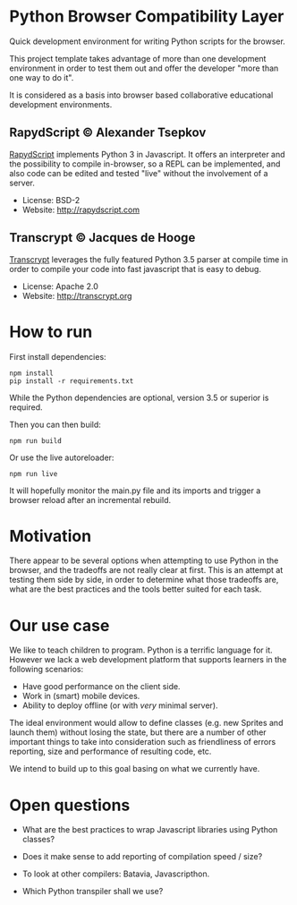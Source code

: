 
Python Browser Compatibility Layer
==================================

Quick development environment for writing Python scripts for the browser.

This project template takes advantage of more than one development environment in order to test them out and offer the developer "more than one way to do it".

It is considered as a basis into browser based collaborative educational development environments.

## RapydScript © Alexander Tsepkov

[RapydScript](https://github.com/atsepkov/RapydScript.git) implements Python 3 in Javascript. It offers an interpreter and the possibility to compile in-browser, so a REPL can be implemented, and also code can be edited and tested "live" without the involvement of a server.

* License: BSD-2
* Website: http://rapydscript.com

## Transcrypt © Jacques de Hooge

[Transcrypt](https://github.com/QQuick/Transcrypt) leverages the fully featured Python 3.5 parser at compile time in order to compile your code into fast javascript that is easy to debug.

* License: Apache 2.0
* Website: http://transcrypt.org


How to run
==========

First install dependencies:

```
npm install
pip install -r requirements.txt
```

While the Python dependencies are optional, version 3.5 or superior is required.


Then you can then build:

```
npm run build
```

Or use the live autoreloader:

```
npm run live
```

It will hopefully monitor the main.py file and its imports and trigger a browser reload after an incremental rebuild.

Motivation
==========

There appear to be several options when attempting to use Python in the browser, and the tradeoffs are not really clear at first. This is an attempt at testing them side by side, in order to determine what those tradeoffs are, what are the best practices and the tools better suited for each task.

Our use case
============

We like to teach children to program. Python is a terrific language for it. However we lack a web development platform that supports learners in the following scenarios:

* Have good performance on the client side.
* Work in (smart) mobile devices.
* Ability to deploy offline (or with *very* minimal server).

The ideal environment would allow to define classes (e.g. new Sprites and launch them) without losing the state, but there are a number of other important things to take into consideration such as friendliness of errors reporting, size and performance of resulting code, etc.

We intend to build up to this goal basing on what we currently have.

Open questions
==============

* What are the best practices to wrap Javascript libraries using Python classes?

* Does it make sense to add reporting of compilation speed / size?

* To look at other compilers: Batavia, Javascripthon.

* Which Python transpiler shall we use?
